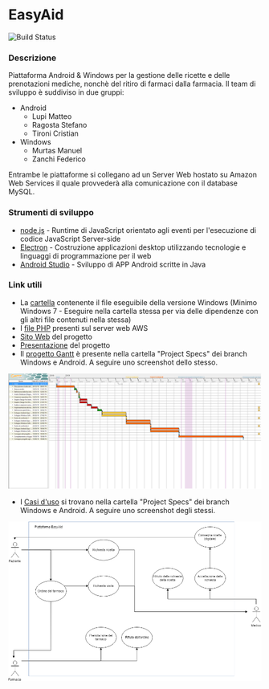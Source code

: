 # EasyAid
![Build Status](https://img.shields.io/github/last-commit/EasyAid/EasyAid.svg?style=flat-square)
### Descrizione
Piattaforma Android &amp; Windows per la gestione delle ricette e delle prenotazioni mediche, nonchè del ritiro di farmaci dalla farmacia.
Il team di sviluppo è suddiviso in due gruppi:
- Android
  * Lupi Matteo
  * Ragosta Stefano
  * Tironi Cristian
- Windows
  * Murtas Manuel
  * Zanchi Federico

Entrambe le piattaforme si collegano ad un Server Web hostato su Amazon Web Services il quale provvederà alla comunicazione con il database MySQL. 

### Strumenti di sviluppo
* [node.js](https://nodejs.org/en/) - Runtime di JavaScript orientato agli eventi per l'esecuzione di codice JavaScript Server-side
* [Electron](https://electronjs.org/) - Costruzione applicazioni desktop utilizzando tecnologie e linguaggi di programmazione per il web
* [Android Studio](https://developer.android.com/studio) - Sviluppo di APP Android scritte in Java

### Link utili
* La [cartella](https://github.com/EasyAid/EasyAid/tree/Windows/Development/Desktop%20App/Deployment/EasyAidApp-win32-x64) contenente il file eseguibile della versione Windows (Minimo Windows 7 - Eseguire nella cartella stessa per via delle dipendenze con gli altri file contenuti nella stessa)
* I [file PHP](https://github.com/EasyAid/EasyAid/tree/Windows/Development/PHP) presenti sul server web AWS
* [Sito Web](https://easyaid.github.io/EasyAid) del progetto
* [Presentazione](https://prezi.com/view/2sbyngP9BClrqdhERsvo) del progetto
* Il [progetto Gantt](https://github.com/EasyAid/EasyAid/blob/Windows/Project%20Specs/Project%20EasyAid.gan) è presente nella cartella "Project Specs" dei branch Windows e Android. A seguire uno screenshot dello stesso.

![Gantt Screenshot](https://raw.githubusercontent.com/EasyAid/EasyAid/Windows/Project%20Specs/Screenshot%20Gantt.png)
* I [Casi d'uso](https://github.com/EasyAid/EasyAid/tree/Windows/Project%20Specs/Casi%20d'uso) si trovano nella cartella "Project Specs" dei branch Windows e Android. A seguire uno screenshot degli stessi.


![UseCase Screenshot](https://raw.githubusercontent.com/EasyAid/EasyAid/Windows/Project%20Specs/Casi%20d'uso/casi_uso.png)

